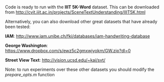 Code is ready to run with the **IIIT 5K-Word** dataset. This can be downloaded from http://cvit.iiit.ac.in/projects/SceneTextUnderstanding/IIIT5K.html

Alternatively, you can also download other great datasets that have already been tested:

**IAM**: http://www.iam.unibe.ch/fki/databases/iam-handwriting-database

**George Washington**: https://www.dropbox.com/s/ewz5c2gmxwjyokm/GW.zip?dl=0

**Street View Text**: http://vision.ucsd.edu/~kai/svt/

Note: to run experiments over these other datasets you should modify the *prepare_opts.m* function

